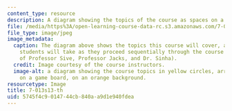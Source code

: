 ```yaml
---
content_type: resource
description: A diagram showing the topics of the course as spaces on a game board.
file: /media/https%3A/open-learning-course-data-rc.s3.amazonaws.com/7-013-introductory-biology-spring-2013/5745f4c9014744cb840aa9d1e940fdea_7-013s13-th.jpg
file_type: image/jpeg
image_metadata:
  caption: The diagram above shows the topics this course will cover, and the journey
    students will take as they proceed sequentially through the course (Image courtesy
    of Professor Sive, Professor Jacks, and Dr. Sinha).
  credit: Image courtesy of the course instructors.
  image-alt: a diagram showing the course topics in yellow circles, arranged as spaces
    on a game board, on an orange background.
resourcetype: Image
title: 7-013s13-th
uid: 5745f4c9-0147-44cb-840a-a9d1e940fdea
---
```

